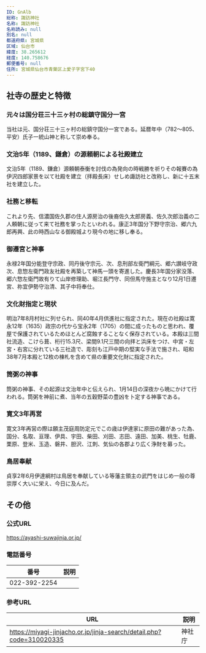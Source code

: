 ```yaml
---
ID: GnAlb
総称: 諏訪神社
名称: 諏訪神社
名称読み: null
別名: null
都道府県: 宮城県
区域: 仙台市
緯度: 38.265612
経度: 140.758676
郵便番号: null
住所: 宮城県仙台市青葉区上愛子字宮下40
---
```


## 社寺の歴史と特徴

### 元々は国分荘三十三ヶ村の総鎮守国分一宮

当社は元、国分荘三十三ヶ村の総鎮守国分一宮である。延暦年中（782～805、平安）氏子一統山神と称して崇め奉る。

### 文治5年（1189、鎌倉）の源頼朝による社殿建立

文治5年（1189、鎌倉）源頼朝泰衡を討伐の為発向の時戦勝を祈りその報賽の為伊沢四郎家景を以て社殿を建立（拝殿長床）せしめ諏訪社と改称し、新に十五末社を建立した。

### 社務と移転

これより先、信濃国佐久郡の住人源房治の後裔佐久太郎房義、佐久次郎治義の二人頼朝に従って来て社務を掌ったといわれる。康正3年国分下野守宗治、郷六九郎再興、此の時西山なる御殿城より現今の地に移し奉る。

### 御遷宮と神事

永禄2年国分能登守宗政、同丹後守宗元、次、息刑部左衛門綱元、郷六讃岐守政次、息惣左衛門政友社殿を再築して神馬一頭を寄進した。慶長3年国分家没落、郷六惣左衛門故有りて山岸修理助、堀江長門守、同但馬守施主となり12月1日遷宮、祢宜伊勢守治清、其子中将奉仕。

### 文化財指定と現状

明治7年8月村社に列せられ、同40年4月供進社に指定された。現在の社殿は寛永12年（1635）政宗の代から宝永2年（1705）の間に成ったものと思われ、覆屋で保護されているためほとんど腐蝕することなく保存されている。本殿は三間社流造、こけら葺、桁行15.3尺、梁間9.1尺三間の向拝と浜床をつけ、中宮・左宮・右宮に分れている三社造で、彫刻も江戸中期の堅実な手法で施され、昭和38年7月本殿と12枚の棟札を含めて県の重要文化財に指定された。

### 筒粥の神事

筒粥の神事、その起源は文治年中と伝えられ、1月14日の深夜から暁にかけて行われる。筒粥を神前に煮、当年の五穀野菜の豊凶を卜定する神事である。

### 寛文3年再営

寛文3年再営の際は願主茂庭周防定元でこの歳は伊達家に原田の難があった為、国分、名取、亘理、伊具、宇田、柴田、刈田、志田、遠田、加美、桃生、牡鹿、栗原、登米、玉造、磐井、胆沢、江刺、気仙の各郡より広く浄財を募った。

### 鳥居奉献

貞享2年6月伊達綱村は鳥居を奉献している等藩主領主の武門をはじめ一般の尊崇厚く大いに栄え、今日に及んだ。

## その他

### 公式URL

https://ayashi-suwajinja.or.jp/

### 電話番号

| 番号         | 説明 |
| ------------ | ---- |
| 022-392-2254 |      |

### 参考URL

| URL                                                                  | 説明   |
| -------------------------------------------------------------------- | ------ |
| https://miyagi-jinjacho.or.jp/jinja-search/detail.php?code=310020335 | 神社庁 |

